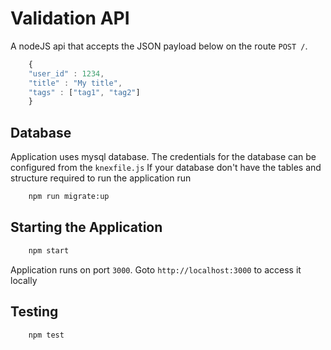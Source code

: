 # Validation API

A nodeJS api that accepts the JSON payload below on the route `POST /`.

```js
    {
    "user_id" : 1234,
    "title" : "My title",
    "tags" : ["tag1", "tag2"]
    }
```

## Database

Application uses mysql database. The credentials for the database can be configured from the `knexfile.js`
If your database don't have the tables and structure required to run the application run

```bash
    npm run migrate:up
```


## Starting the Application

```bash
    npm start
```

Application runs on port `3000`. Goto `http://localhost:3000` to access it locally


## Testing

```bash
    npm test
```